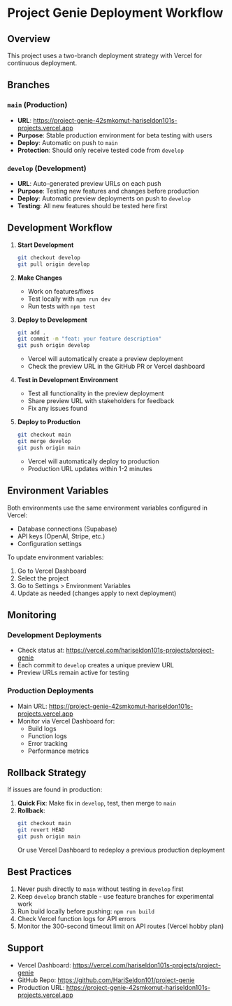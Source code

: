 # Project Genie Deployment Workflow

## Overview
This project uses a two-branch deployment strategy with Vercel for continuous deployment.

## Branches

### `main` (Production)
- **URL**: https://project-genie-42smkomut-hariseldon101s-projects.vercel.app
- **Purpose**: Stable production environment for beta testing with users
- **Deploy**: Automatic on push to `main`
- **Protection**: Should only receive tested code from `develop`

### `develop` (Development)
- **URL**: Auto-generated preview URLs on each push
- **Purpose**: Testing new features and changes before production
- **Deploy**: Automatic preview deployments on push to `develop`
- **Testing**: All new features should be tested here first

## Development Workflow

1. **Start Development**
   ```bash
   git checkout develop
   git pull origin develop
   ```

2. **Make Changes**
   - Work on features/fixes
   - Test locally with `npm run dev`
   - Run tests with `npm test`

3. **Deploy to Development**
   ```bash
   git add .
   git commit -m "feat: your feature description"
   git push origin develop
   ```
   - Vercel will automatically create a preview deployment
   - Check the preview URL in the GitHub PR or Vercel dashboard

4. **Test in Development Environment**
   - Test all functionality in the preview deployment
   - Share preview URL with stakeholders for feedback
   - Fix any issues found

5. **Deploy to Production**
   ```bash
   git checkout main
   git merge develop
   git push origin main
   ```
   - Vercel will automatically deploy to production
   - Production URL updates within 1-2 minutes

## Environment Variables
Both environments use the same environment variables configured in Vercel:
- Database connections (Supabase)
- API keys (OpenAI, Stripe, etc.)
- Configuration settings

To update environment variables:
1. Go to Vercel Dashboard
2. Select the project
3. Go to Settings > Environment Variables
4. Update as needed (changes apply to next deployment)

## Monitoring

### Development Deployments
- Check status at: https://vercel.com/hariseldon101s-projects/project-genie
- Each commit to `develop` creates a unique preview URL
- Preview URLs remain active for testing

### Production Deployments
- Main URL: https://project-genie-42smkomut-hariseldon101s-projects.vercel.app
- Monitor via Vercel Dashboard for:
  - Build logs
  - Function logs
  - Error tracking
  - Performance metrics

## Rollback Strategy
If issues are found in production:
1. **Quick Fix**: Make fix in `develop`, test, then merge to `main`
2. **Rollback**: 
   ```bash
   git checkout main
   git revert HEAD
   git push origin main
   ```
   Or use Vercel Dashboard to redeploy a previous production deployment

## Best Practices
1. Never push directly to `main` without testing in `develop` first
2. Keep `develop` branch stable - use feature branches for experimental work
3. Run build locally before pushing: `npm run build`
4. Check Vercel function logs for API errors
5. Monitor the 300-second timeout limit on API routes (Vercel hobby plan)

## Support
- Vercel Dashboard: https://vercel.com/hariseldon101s-projects/project-genie
- GitHub Repo: https://github.com/HariSeldon101/project-genie
- Production URL: https://project-genie-42smkomut-hariseldon101s-projects.vercel.app